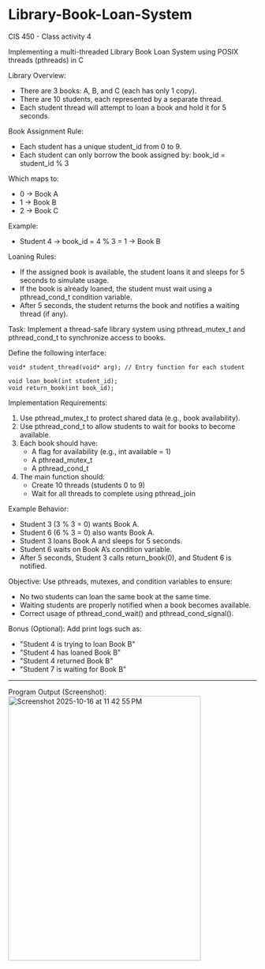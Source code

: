 # Library-Book-Loan-System

CIS 450 - Class activity 4

Implementing a multi-threaded Library Book Loan System using POSIX threads (pthreads) in C

Library Overview:
- There are 3 books: A, B, and C (each has only 1 copy).
- There are 10 students, each represented by a separate thread.
- Each student thread will attempt to loan a book and hold it for 5 seconds.

Book Assignment Rule:
- Each student has a unique student_id from 0 to 9.
- Each student can only borrow the book assigned by: book_id = student_id % 3

Which maps to:
- 0 → Book A
- 1 → Book B
- 2 → Book C

Example:
- Student 4 → book_id = 4 % 3 = 1 → Book B

Loaning Rules:
- If the assigned book is available, the student loans it and sleeps for 5 seconds to simulate usage.
- If the book is already loaned, the student must wait using a pthread_cond_t condition variable.
- After 5 seconds, the student returns the book and notifies a waiting thread (if any).

Task:
Implement a thread-safe library system using pthread_mutex_t and pthread_cond_t to synchronize access to books.

Define the following interface:

    void* student_thread(void* arg); // Entry function for each student

    void loan_book(int student_id);
    void return_book(int book_id);

Implementation Requirements:
1. Use pthread_mutex_t to protect shared data (e.g., book availability).
2. Use pthread_cond_t to allow students to wait for books to become available.
3. Each book should have:
    - A flag for availability (e.g., int available = 1)
    - A pthread_mutex_t
    - A pthread_cond_t
4. The main function should:
    - Create 10 threads (students 0 to 9)
    - Wait for all threads to complete using pthread_join

Example Behavior:
- Student 3 (3 % 3 = 0) wants Book A.
- Student 6 (6 % 3 = 0) also wants Book A.
- Student 3 loans Book A and sleeps for 5 seconds.
- Student 6 waits on Book A’s condition variable.
- After 5 seconds, Student 3 calls return_book(0), and Student 6 is notified.

Objective:
Use pthreads, mutexes, and condition variables to ensure:
- No two students can loan the same book at the same time.
- Waiting students are properly notified when a book becomes available.
- Correct usage of pthread_cond_wait() and pthread_cond_signal().

Bonus (Optional):
Add print logs such as:
- "Student 4 is trying to loan Book B"
- "Student 4 has loaned Book B"
- "Student 4 returned Book B"
- "Student 7 is waiting for Book B"
------------------------------------------------------------------

Program Output (Screenshot): 
<img width="390" height="536" alt="Screenshot 2025-10-16 at 11 42 55 PM" src="https://github.com/user-attachments/assets/5fb7bc48-b50c-491c-bdbd-82ed3c40c604" />



